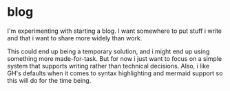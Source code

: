 # blog

I'm experimenting with starting a blog.
I want somewhere to put stuff i write and that i want to share more widely than work.

This could end up being a temporary solution, and i might end up using something more made-for-task. But for now i just want to focus on a simple system that supports writing rather than technical decisions. Also, i like GH's defaults when it comes to syntax highlighting and mermaid support so this will do for the time being.